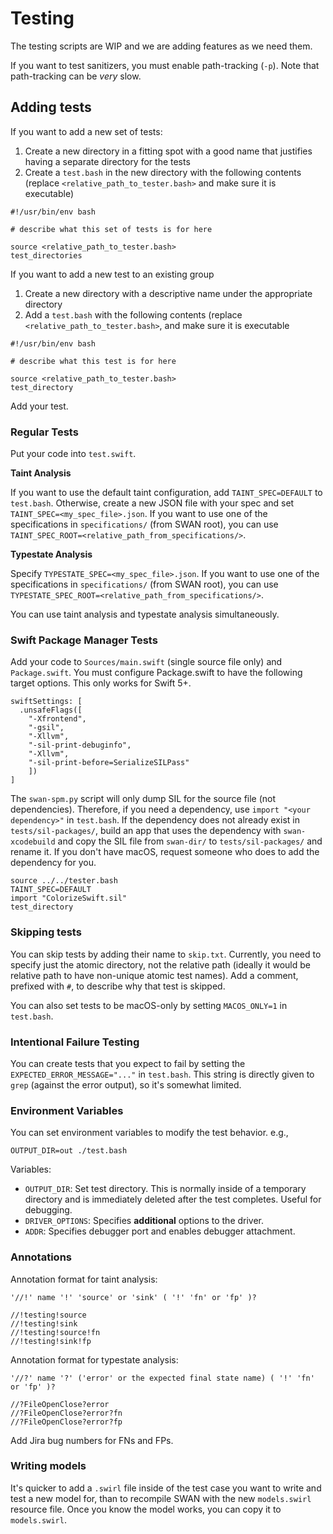 # Testing

The testing scripts are WIP and we are adding features as we need them.

If you want to test sanitizers, you must enable path-tracking (`-p`). Note that path-tracking can be *very* slow.

## Adding tests

If you want to add a new set of tests:

1. Create a new directory in a fitting spot with a good name that justifies having a separate directory for the tests
2. Create a `test.bash` in the new directory with the following contents (replace `<relative_path_to_tester.bash>` and make sure it is executable)

```
#!/usr/bin/env bash

# describe what this set of tests is for here

source <relative_path_to_tester.bash>
test_directories
```

If you want to add a new test to an existing group

1. Create a new directory with a descriptive name under the appropriate directory
2. Add a `test.bash` with the following contents (replace `<relative_path_to_tester.bash>`, and make sure it is executable

```
#!/usr/bin/env bash

# describe what this test is for here

source <relative_path_to_tester.bash>
test_directory
```

Add your test.

### Regular Tests

Put your code into `test.swift`. 

**Taint Analysis**

If you want to use the default taint configuration, add `TAINT_SPEC=DEFAULT` to `test.bash`. Otherwise, create a new JSON file with your spec and set `TAINT_SPEC=<my_spec_file>.json`. If you want to use one of the specifications in `specifications/` (from SWAN root), you can use `TAINT_SPEC_ROOT=<relative_path_from_specifications/>`.

**Typestate Analysis**

Specify `TYPESTATE_SPEC=<my_spec_file>.json`. If you want to use one of the specifications in `specifications/` (from SWAN root), you can use `TYPESTATE_SPEC_ROOT=<relative_path_from_specifications/>`.

You can use taint analysis and typestate analysis simultaneously.

### Swift Package Manager Tests

Add your code to `Sources/main.swift` (single source file only) and `Package.swift`. You must configure Package.swift to have the following target options. This only works for Swift 5+.

```
swiftSettings: [
  .unsafeFlags([
    "-Xfrontend",
    "-gsil",
    "-Xllvm",
    "-sil-print-debuginfo",
    "-Xllvm",
    "-sil-print-before=SerializeSILPass"
    ])
]
```

The `swan-spm.py` script will only dump SIL for the source file (not dependencies). Therefore, if you need a dependency, use `import "<your dependency>"` in `test.bash`. If the dependency does not already exist in `tests/sil-packages/`, build an app that uses the dependency with `swan-xcodebuild` and copy the SIL file from `swan-dir/` to `tests/sil-packages/` and rename it. If you don't have macOS, request someone who does to add the dependency for you.

```
source ../../tester.bash
TAINT_SPEC=DEFAULT
import "ColorizeSwift.sil"
test_directory
```

### Skipping tests

You can skip tests by adding their name to `skip.txt`. Currently, you need to specify just the atomic directory, not the relative path (ideally it would be relative path to have non-unique atomic test names). Add a comment, prefixed with `#`, to describe why that test is skipped.

You can also set tests to be macOS-only by setting `MACOS_ONLY=1` in `test.bash`.

### Intentional Failure Testing

You can create tests that you expect to fail by setting the `EXPECTED_ERROR_MESSAGE="..."` in `test.bash`. This string is directly given to `grep` (against the error output), so it's somewhat limited. 

### Environment Variables

You can set environment variables to modify the test behavior. e.g.,

```
OUTPUT_DIR=out ./test.bash
```

Variables:

- `OUTPUT_DIR`: Set test directory. This is normally inside of a temporary directory and is immediately deleted after the test completes. Useful for debugging.
- `DRIVER_OPTIONS`: Specifies **additional** options to the driver.
- `ADDR`: Specifies debugger port and enables debugger attachment.

### Annotations

Annotation format for taint analysis:

```
'//!' name '!' 'source' or 'sink' ( '!' 'fn' or 'fp' )?

//!testing!source
//!testing!sink
//!testing!source!fn
//!testing!sink!fp
```

Annotation format for typestate analysis:

```
'//?' name '?' ('error' or the expected final state name) ( '!' 'fn' or 'fp' )?

//?FileOpenClose?error
//?FileOpenClose?error?fn
//?FileOpenClose?error?fp
```

Add Jira bug numbers for FNs and FPs.

### Writing models

It's quicker to add a `.swirl` file inside of the test case you want to write and test a new model for, than to recompile SWAN with the new `models.swirl` resource file. Once you know the model works, you can copy it to `models.swirl`.
